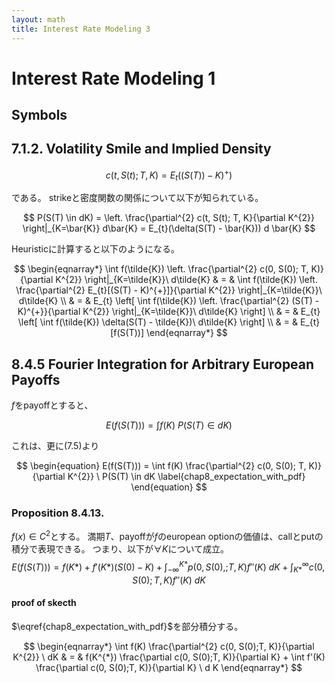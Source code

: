 ```yaml
---
layout: math
title: Interest Rate Modeling 3
---
```


# Interest Rate Modeling 1

## Symbols

## 7.1.2. Volatility  Smile and Implied Density

$$
\begin{equation}
    c(t, S(t); T, K) 
        = E_{t}
        \left(
            (S(T)) - K)^{+}
        \right)
\end{equation}
$$

である。
strikeと密度関数の関係について以下が知られている。

$$
    P(S(T) \in dK) 
        = 
            \left.
                \frac{\partial^{2} c(t, S(t); T, K}{\partial K^{2}} 
            \right|_{K=\bar{K}} d\bar{K}
        = E_{t}(\delta(S(T) - \bar{K})) d \bar{K}
$$

Heuristicに計算すると以下のようになる。

$$
\begin{eqnarray*}
    \int f(\tilde{K}) 
        \left. 
            \frac{\partial^{2} c(0, S(0); T, K)}{\partial K^{2}}  
        \right|_{K=\tilde{K}}\ d\tilde{K} 
        & = & \int f(\tilde{K}) 
            \left. 
                \frac{\partial^{2} E_{t}[(S(T) - K)^{+}]}{\partial K^{2}}  
            \right|_{K=\tilde{K}}\ d\tilde{K} \\
        & = & E_{t}
            \left[
                \int f(\tilde{K}) 
                    \left. 
                        \frac{\partial^{2} (S(T) - K)^{+}}{\partial K^{2}}  
                    \right|_{K=\tilde{K}}\ d\tilde{K} 
            \right] \\
       & = &  E_{t}
            \left[
                \int f(\tilde{K}) \delta(S(T) - \tilde{K})\ d\tilde{K}
            \right] \\
       & = & E_{t}[f(S(T))]
\end{eqnarray*}
$$

## 8.4.5 Fourier Integration for Arbitrary European Payoffs
$f$をpayoffとすると、

$$
    E(f(S(T))) 
        = \int f(K)\ P(S(T) \in dK)
$$

これは、更に(7.5)より

$$
\begin{equation}
    E(f(S(T))) 
        = \int f(K) \frac{\partial^{2} c(0, S(0); T, K)}{\partial K^{2}}  \ P(S(T) \in dK
    \label{chap8_expectation_with_pdf}
\end{equation}
$$



### Proposition 8.4.13. 
$f(x) \in C^{2}$とする。
満期$T$、payoffが$f$のeuropean optionの価値は、callとputの積分で表現できる。
つまり、以下が$\forall K$について成立。
$$
\begin{equation}
    E(f(S(T))) 
        = f(K*)
            + f'(K*)(S(0) - K)
            + \int_{-\infty}^{K*} p(0, S(0),; T, K) f''(K)\ dK
            + \int_{K*}^{\infty} c(0, S(0); T, K) f''(K)\ dK
\end{equation}
$$

#### proof of skecth
$\eqref{chap8_expectation_with_pdf}$を部分積分する。

$$
\begin{eqnarray*}
    \int f(K) \frac{\partial^{2} c(0, S(0);T, K)}{\partial K^{2}} \ dK
        & = &
            f(K^{*}) \frac{\partial c(0, S(0);T, K)}{\partial K} 
                + \int f'(K) \frac{\partial c(0, S(0);T, K)}{\partial K} \ d K
\end{eqnarray*}
$$

